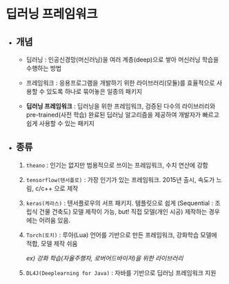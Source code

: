 # 딥러닝 프레임워크



* ## 개념
  * 딥러닝 :   인공신경망(머신러닝)을 여러 계층(deep)으로 쌓아 머신러닝 학습을 수행하는 방법
  * 프레임워크 : 응용프로그램을 개발하기 위한 라이브러리(모듈)를 효율적으로 사용할 수 있도록 하나로 묶어놓은 일종의 패키지

  * **딥러닝 프레임워크** : 딥러닝을 위한 프레임워크, 검증된 다수의 라이브러리와 pre-trained(사전 학습) 완료된 딥러닝 알고리즘을 제공하여 개발자가 빠르고 쉽게 사용할 수 있는 패키지



* ## 종류

  1. `theano` : 인기는 없지만 범용적으로 쓰이는 프레임워크, 수치 연산에 강함

  2. `tensorflow(텐서플로)` : 가장 인기가 있는 프레임워크. 2015년 출시, 속도가 느림, c/c++ 으로 제작

  3. `keras(케라스)` : 텐서플로우의 서프 패키지. 템플릿으로 쉽게 (Sequential : 조립식 건물 건축도) 모델 제작이 가능, but! 직접 모델(개인 시공) 제작하는 경우에는 어려움 있음.

  4. `Torch(토치)` : 루아(Lua) 언어를 기반으로 만든 프레임워크, 강화학습 모델에 적합, 모델 제작 쉬움 

     *ex) 강화 학습(자율주행차, 로버어드바이저)을 위한 라이브러리*

  5. `DL4J(Deeplearning for Java)` : 자바를 기반으로 딥러닝 프레임워크 지원
